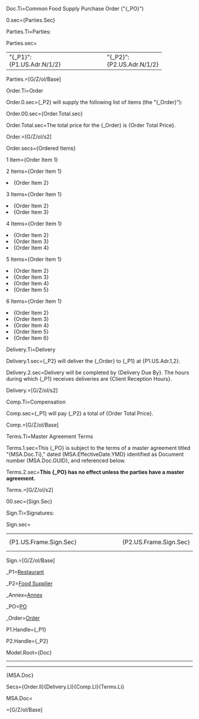 Doc.Ti=Common Food Supply Purchase Order ("{_PO}")

0.sec={Parties.Sec}

Parties.Ti=Parties:

Parties.sec=<table><tr><td>"{_P1}":<br>{P1.US.Adr.N/1/2}<td/><td>          </td><td>"{_P2}":<br>{P2.US.Adr.N/1/2}</td></tr></table>

Parties.=[G/Z/ol/Base]

Order.Ti=Order

Order.0.sec={_P2} will supply the following list of items (the "{_Order}"):

Order.00.sec={Order.Total.sec}

Order.Total.sec=The total price for the {_Order} is {Order Total Price}.

Order.=[G/Z/ol/s2]

Order.secs={Ordered Items}

1 Item={Order Item 1}

2 Items={Order Item 1}<li>{Order Item 2}

3 Items={Order Item 1}<li>{Order Item 2}<li>{Order Item 3}

4 Items={Order Item 1}<li>{Order Item 2}<li>{Order Item 3}<li>{Order Item 4}

5 Items={Order Item 1}<li>{Order Item 2}<li>{Order Item 3}<li>{Order Item 4}<li>{Order Item 5}

6 Items={Order Item 1}<li>{Order Item 2}<li>{Order Item 3}<li>{Order Item 4}<li>{Order Item 5}<li>{Order Item 6}

Delivery.Ti=Delivery

Delivery.1.sec={_P2} will deliver the {_Order} to {_P1} at {P1.US.Adr.1,2}.

Delivery.2.sec=Delivery will be completed by {Delivery Due By}.  The hours during which {_P1} receives deliveries are {Client Reception Hours}.
 
Delivery.=[G/Z/ol/s2]

Comp.Ti=Compensation

Comp.sec={_P1} will pay {_P2} a total of {Order Total Price}.

Comp.=[G/Z/ol/Base]

Terms.Ti=Master Agreement Terms

Terms.1.sec=This {_PO} is subject to the terms of a master agreement titled "{MSA.Doc.Ti}," dated {MSA.EffectiveDate.YMD} identified as Document number {MSA.Doc.GUID}, and referenced below.

Terms.2.sec=<b>This {_PO} has no effect unless the parties have a master agreement.</b>

Terms.=[G/Z/ol/s2]

00.sec={Sign.Sec}

Sign.Ti=Signatures:

Sign.sec=<table><tr><td>{P1.US.Frame.Sign.Sec}<td/><td>          </td><td>{P2.US.Frame.Sign.Sec}</td></tr></table>

Sign.=[G/Z/ol/Base]

_P1=<a href="#" class="definedterm">Restaurant</a>

_P2=<a href="#" class="definedterm">Food Supplier</a>

_Annex=<a href="#" class="definedterm">Annex</a>

_PO=<a href="#" class="definedterm">PO</a>

_Order=<a href="#" class="definedterm">Order</a>

P1.Handle={_P1}

P2.Handle={_P2}

Model.Root={Doc}<hr><hr>{MSA.Doc}

Secs={Order.lI}{Delivery.LI}{Comp.LI}{Terms.Li}

MSA.Doc=</i>

=[G/Z/ol/Base]